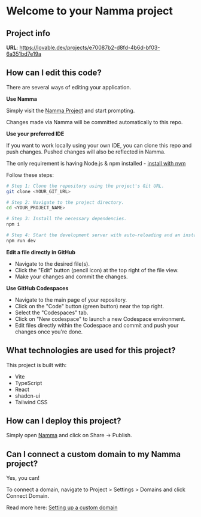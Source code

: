 
# Welcome to your Namma project

## Project info

**URL**: https://lovable.dev/projects/e70087b2-d8fd-4b6d-bf03-6a351bd7e19a

## How can I edit this code?

There are several ways of editing your application.

**Use Namma**

Simply visit the [Namma Project](https://lovable.dev/projects/e70087b2-d8fd-4b6d-bf03-6a351bd7e19a) and start prompting.

Changes made via Namma will be committed automatically to this repo.

**Use your preferred IDE**

If you want to work locally using your own IDE, you can clone this repo and push changes. Pushed changes will also be reflected in Namma.

The only requirement is having Node.js & npm installed - [install with nvm](https://github.com/nvm-sh/nvm#installing-and-updating)

Follow these steps:

```sh
# Step 1: Clone the repository using the project's Git URL.
git clone <YOUR_GIT_URL>

# Step 2: Navigate to the project directory.
cd <YOUR_PROJECT_NAME>

# Step 3: Install the necessary dependencies.
npm i

# Step 4: Start the development server with auto-reloading and an instant preview.
npm run dev
```

**Edit a file directly in GitHub**

- Navigate to the desired file(s).
- Click the "Edit" button (pencil icon) at the top right of the file view.
- Make your changes and commit the changes.

**Use GitHub Codespaces**

- Navigate to the main page of your repository.
- Click on the "Code" button (green button) near the top right.
- Select the "Codespaces" tab.
- Click on "New codespace" to launch a new Codespace environment.
- Edit files directly within the Codespace and commit and push your changes once you're done.

## What technologies are used for this project?

This project is built with:

- Vite
- TypeScript
- React
- shadcn-ui
- Tailwind CSS

## How can I deploy this project?

Simply open [Namma](https://lovable.dev/projects/e70087b2-d8fd-4b6d-bf03-6a351bd7e19a) and click on Share -> Publish.

## Can I connect a custom domain to my Namma project?

Yes, you can!

To connect a domain, navigate to Project > Settings > Domains and click Connect Domain.

Read more here: [Setting up a custom domain](https://docs.lovable.dev/tips-tricks/custom-domain#step-by-step-guide)
